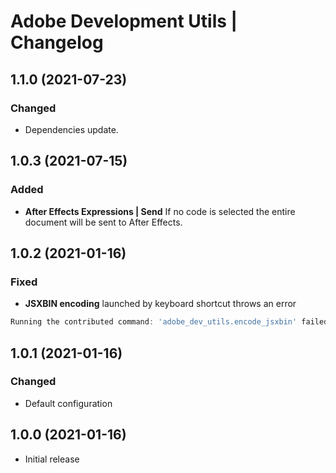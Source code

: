 # Adobe Development Utils | Changelog

## 1.1.0 (2021-07-23)

### Changed

- Dependencies update.

## 1.0.3 (2021-07-15)

### Added

- **After Effects Expressions | Send**
If no code is selected the entire document will be sent to After Effects.

## 1.0.2 (2021-01-16)

### Fixed

- **JSXBIN encoding** launched by keyboard shortcut throws an error

```javascript
Running the contributed command: 'adobe_dev_utils.encode_jsxbin' failed.
```

## 1.0.1 (2021-01-16)

### Changed

- Default configuration

## 1.0.0 (2021-01-16)

- Initial release
